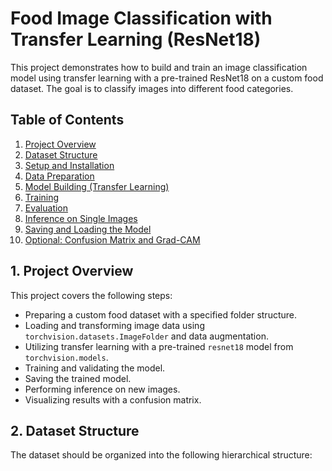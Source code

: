 # Food Image Classification with Transfer Learning (ResNet18)

This project demonstrates how to build and train an image classification model using transfer learning with a pre-trained ResNet18 on a custom food dataset. The goal is to classify images into different food categories.

## Table of Contents

1.  [Project Overview](#project-overview)
2.  [Dataset Structure](#dataset-structure)
3.  [Setup and Installation](#setup-and-installation)
4.  [Data Preparation](#data-preparation)
5.  [Model Building (Transfer Learning)](#model-building-transfer-learning)
6.  [Training](#training)
7.  [Evaluation](#evaluation)
8.  [Inference on Single Images](#inference-on-single-images)
9.  [Saving and Loading the Model](#saving-and-loading-the-model)
10. [Optional: Confusion Matrix and Grad-CAM](#optional-confusion-matrix-and-grad-cam)

## 1. Project Overview

This project covers the following steps:

- Preparing a custom food dataset with a specified folder structure.
- Loading and transforming image data using `torchvision.datasets.ImageFolder` and data augmentation.
- Utilizing transfer learning with a pre-trained `resnet18` model from `torchvision.models`.
- Training and validating the model.
- Saving the trained model.
- Performing inference on new images.
- Visualizing results with a confusion matrix.

## 2. Dataset Structure

The dataset should be organized into the following hierarchical structure: